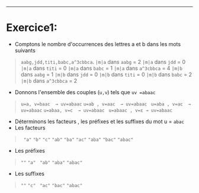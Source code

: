 
---
# Exercice1:
- Comptons le nombre d'occurrences des lettres a et b dans les mots suivants
> `aabg,jdd,titi,babc,a^3cbbca`.
>`|m|a` dans `aabg` = 2
>`|m|a` dans `jdd` = 0
>`|m|a` dans `titi` = 0
>`|m|a` dans `babc` = 1
>`|m|a` dans `a^3cbbca` = 4
>`|m|b` dans `aabg` = 1
>`|m|b` dans `jdd` = 0
>`|m|b` dans `titi` = 0
>`|m|b` dans `babc` = 2
>`|m|b` dans `a^3cbbca` = 2

- Donnons l'ensemble des couples (`u,v`) tels que `uv =abaac`
> `u=a, v=baac  → uv=abaac`
>`u=ab , v=aac  → uv=abaac `
>`u=aba , v=ac  → uv=abaac`
>`u=abaa, v=c  → uv=abaac`
>` u=abaac , v=ε → uv=abaac`

- Déterminons les facteurs , les préfixes et les suffixes du mot u = `abac`
- Les facteurs
>` "a"`
>`"b"`
>`"c"`
>`"ab"`
>`"ba"`
>`"ac"`
>`"aba"`
>`"bac"`
>`"abac"`
- Les préfixes
> `""`
>`"a"`
>` "ab"`
>`"aba"`
>`"abac"`
- Les suffixes
> `""`
>`"c"`
>` "ac"`
>`"bac"`
>`"abac"`